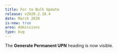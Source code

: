 ```yaml
---
title: For to Bulk Update
release: v2020.2.18.4
date: March 2020
is-new: true
area: Admissions
type: bug
---
```


The **Generate Permanent UPN** heading is now visible.
